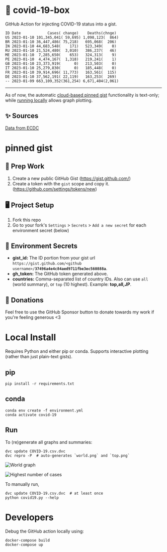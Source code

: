 # 🏥 covid-19-box

GitHub Action for injecting COVID-19 status into a gist.

```
ID Date            Cases( change)    Deaths(chnge)
US 2023-01-10 101,345,041( 59,695) 1,098,123(  864)
BR 2023-01-10 36,447,486( 75,218)   695,068(  206)
IN 2023-01-10 44,683,548(    171)   523,349(    0)
RU 2023-01-10 21,524,480(  3,010)   386,237(   46)
ME 2023-01-10  7,285,650(    653)   324,313(    9)
PE 2023-01-10  4,474,167(  1,318)   219,241(    1)
GB 2023-01-10 23,373,919(      0)   213,503(    0)
IT 2023-01-10 25,279,830(      0)   185,448(    0)
FR 2023-01-10 39,914,696( 11,773)   163,561(  115)
DE 2023-01-10 37,562,191( 22,119)   163,253(  269)
-- 2023-01-09 663,109,352(361,254) 6,671,404(2,061)
```

---

As of now, the automatic [cloud-based pinned gist](#pinned-gist) functionality is text-only;
while [running locally](#local-install) allows graph plotting.

## ✨ Sources

[Data from ECDC](https://www.ecdc.europa.eu/en/publications-data/download-todays-data-geographic-distribution-covid-19-cases-worldwide)

# pinned gist

## 🎒 Prep Work
1. Create a new public GitHub Gist (https://gist.github.com/)
1. Create a token with the `gist` scope and copy it. (https://github.com/settings/tokens/new)

## 🖥 Project Setup
1. Fork this repo
1. Go to your fork's `Settings` > `Secrets` > `Add a new secret` for each environment secret (below)

## 🤫 Environment Secrets
- **gist_id:** The ID portion from your gist url `https://gist.github.com/<github username>/`**`37496a4e4c84aed9711fbe3ec560888a`**.
- **gh_token:** The GitHub token generated above.
- **countries:** Comma-separated list of country IDs. Also can use `all` (world summary), or `top` (10 highest). Example: **top,all,JP**.

## 💸 Donations

Feel free to use the GitHub Sponsor button to donate towards my work if you're feeling generous <3

# Local Install

Requires Python and either pip or conda. Supports interactive plotting (rather than just plain-text gists).

## pip

```
pip install -r requirements.txt
```

## conda

```
conda env create -f environment.yml
conda activate covid-19
```

## Run

To (re)generate all graphs and summaries:

```
dvc update COVID-19.csv.dvc
dvc repro -P  # auto-generates `world.png` and `top.png`
```

![World graph](world.png)

![Highest number of cases](top.png)

To manually run,

```
dvc update COVID-19.csv.dvc  # at least once
python covid19.py --help
```

# Developers

Debug the GitHub action locally using:

```
docker-compose build
docker-compose up
```
